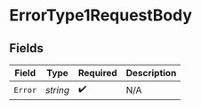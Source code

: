 # ErrorType1RequestBody


## Fields

| Field              | Type               | Required           | Description        |
| ------------------ | ------------------ | ------------------ | ------------------ |
| `Error`            | *string*           | :heavy_check_mark: | N/A                |